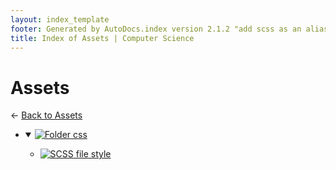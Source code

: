 ```yaml
---
layout: index_template
footer: Generated by AutoDocs.index version 2.1.2 "add scss as an alias for css" ⓒ Starwort, 2020
title: Index of Assets | Computer Science
---
```


# Assets

← [Back to Assets](..)

- <details open><summary><a href='assets/css'><img title='Folder' src='https://starwort.github.io/computer-science/icon-folder.png'> css</a></summary>

  - [![SCSS file](https://img.icons8.com/windows/512/bb86fc/css.png) style](assets/css/style.scss)

  </details>
